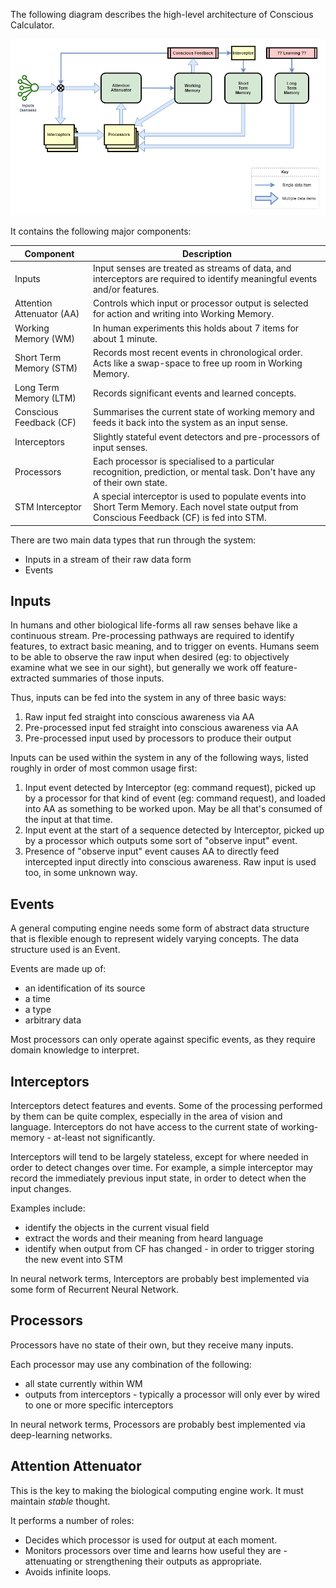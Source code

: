 The following diagram describes the high-level architecture of Conscious Calculator.

![Component and data flow diagram of conscious calculator](files/Component-and-data-flow-diagram-of-conscious-calculator-v1.png)

It contains the following major components:

|Component|Description|
|----|----|
|Inputs|Input senses are treated as streams of data, and interceptors are required to identify meaningful events and/or features.|
|Attention Attenuator (AA)|Controls which input or processor output is selected for action and writing into Working Memory.|
|Working Memory (WM)|In human experiments this holds about 7 items for about 1 minute.|
|Short Term Memory (STM)|Records most recent events in chronological order. Acts like a swap-space to free up room in Working Memory.|
|Long Term Memory (LTM)|Records significant events and learned concepts.|
|Conscious Feedback (CF)|Summarises the current state of working memory and feeds it back into the system as an input sense.|
|Interceptors|Slightly stateful event detectors and pre-processors of input senses.|
|Processors|Each processor is specialised to a particular recognition, prediction, or mental task. Don't have any of their own state.|
|STM Interceptor|A special interceptor is used to populate events into Short Term Memory. Each novel state output from Conscious Feedback (CF) is fed into STM.|

There are two main data types that run through the system:
* Inputs in a stream of their raw data form
* Events

## Inputs
In humans and other biological life-forms all raw senses behave like a continuous stream. Pre-processing pathways are required to identify features, to extract basic meaning, and to trigger on events. Humans seem to be able to observe the raw input when desired (eg: to objectively examine what we see in our sight), but generally we work off feature-extracted summaries of those inputs.

Thus, inputs can be fed into the system in any of three basic ways:
1. Raw input fed straight into conscious awareness via AA
2. Pre-processed input fed straight into conscious awareness via AA
3. Pre-processed input used by processors to produce their output

Inputs can be used within the system in any of the following ways, listed roughly in order of most common usage first:
1. Input event detected by Interceptor (eg: command request), picked up by a processor for that kind of event (eg: command request), and loaded into AA as something to be worked upon. May be all that's consumed of the input at that time.
2. Input event at the start of a sequence detected by Interceptor, picked up by a processor which outputs some sort of "observe input" event.
3. Presence of "observe input" event causes AA to directly feed intercepted input directly into conscious awareness. Raw input is used too, in some unknown way.

## Events
A general computing engine needs some form of abstract data structure that is flexible enough to represent widely varying concepts. The data structure used is an Event.

Events are made up of:
* an identification of its source
* a time
* a type
* arbitrary data

Most processors can only operate against specific events, as they require domain knowledge to interpret.

## Interceptors
Interceptors detect features and events. Some of the processing performed by them can be quite complex, especially in the area of vision and language. Interceptors do not have access to the current state of working-memory - at-least not significantly.

Interceptors will tend to be largely stateless, except for where needed in order to detect changes over time. For example, a simple interceptor may record the immediately previous input state, in order to detect when the input changes.

Examples include:
* identify the objects in the current visual field
* extract the words and their meaning from heard language
* identify when output from CF has changed - in order to trigger storing the new event into STM

In neural network terms, Interceptors are probably best implemented via some form of Recurrent Neural Network.

## Processors
Processors have no state of their own, but they receive many inputs.

Each processor may use any combination of the following:
* all state currently within WM
* outputs from interceptors - typically a processor will only ever by wired to one or more specific interceptors

In neural network terms, Processors are probably best implemented via deep-learning networks.

## Attention Attenuator
This is the key to making the biological computing engine work. It must maintain _stable_ thought.

It performs a number of roles:
* Decides which processor is used for output at each moment.
* Monitors processors over time and learns how useful they are - attenuating or strengthening their outputs as appropriate.
* Avoids infinite loops.